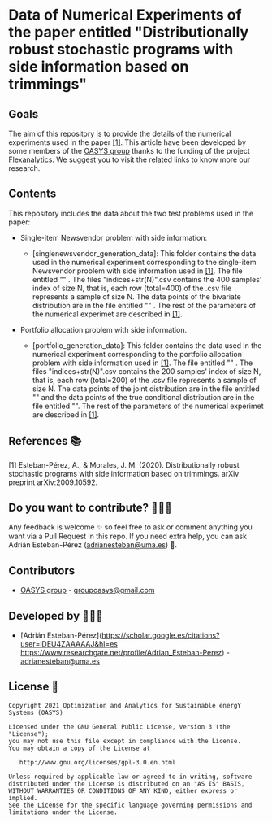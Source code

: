 # Data of Numerical Experiments of the paper entitled "Distributionally robust stochastic programs with side information based on trimmings"

## Goals

The aim of this repository is to provide the details of the numerical experiments used in the paper [[1]](https://arxiv.org/abs/2009.10592). This article have been developed by some members of the [OASYS group](https://sites.google.com/view/groupoasys/home) thanks to the funding of the project [Flexanalytics](https://groupoasysflexanalytics.readthedocs.io/en/latest/). We suggest you to visit the related links to know more our research.

## Contents

This repository includes the data about the two test problems used in the paper:

- Single-item Newsvendor problem with side information:

  * [singlenewsvendor_generation_data]: This folder contains the data used in the numerical experiment corresponding to the single-item Newsvendor problem with side information used in [[1]](https://arxiv.org/abs/2009.10592). The file entitled ""   . The files "indices+str(N)".csv contains the 400 samples' index of size N, that is, each row (total=400) of the .csv file represents a sample of size N. The data points of the bivariate distribution are in the file entitled ""  . The rest of the parameters of the numerical experimet are described in [[1]](https://arxiv.org/abs/2009.10592).

- Portfolio allocation problem with side information.

  * [portfolio_generation_data]:   This folder contains the data used in the numerical experiment corresponding to the portfolio allocation problem with side information used in [[1]](https://arxiv.org/abs/2009.10592). The file entitled ""   . The files "indices+str(N)".csv contains the 200 samples' index of size N, that is, each row (total=200) of the .csv file represents a sample of size N. The data points of the joint distribution are in the file entitled "" and the data points of the true conditional distribution are in the file entitled "". The rest of the parameters of the numerical experimet are described in [[1]](https://arxiv.org/abs/2009.10592).

 
## References 📚
[1] Esteban-Pérez, A., & Morales, J. M. (2020). Distributionally robust stochastic programs with side information based on trimmings. arXiv preprint arXiv:2009.10592.





## Do you want to contribute? 👨🏾‍🔬
 
 Any feedback is welcome :sparkles: so feel free to ask or comment anything you want via a Pull Request in this repo.
 If you need extra help, you can ask Adrián Esteban-Pérez (adrianesteban@uma.es) :e-mail:.

 ## Contributors
 
 * [OASYS group](http://oasys.uma.es) -  groupoasys@gmail.com
 
 ## Developed by 👨🏾‍💻
 * [Adrián Esteban-Pérez](https://scholar.google.es/citations?user=iDEU4ZAAAAAJ&hl=es https://www.researchgate.net/profile/Adrian_Esteban-Perez) - adrianesteban@uma.es 

 ## License 📝
 
    Copyright 2021 Optimization and Analytics for Sustainable energY Systems (OASYS)

    Licensed under the GNU General Public License, Version 3 (the "License");
    you may not use this file except in compliance with the License.
    You may obtain a copy of the License at

       http://www.gnu.org/licenses/gpl-3.0.en.html

    Unless required by applicable law or agreed to in writing, software
    distributed under the License is distributed on an "AS IS" BASIS,
    WITHOUT WARRANTIES OR CONDITIONS OF ANY KIND, either express or implied.
    See the License for the specific language governing permissions and
    limitations under the License.
